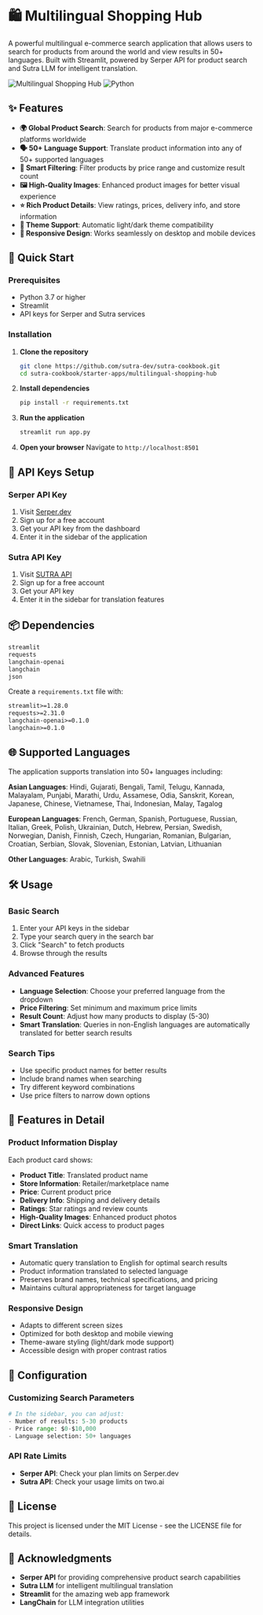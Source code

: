 # 🛍️ Multilingual Shopping Hub

A powerful multilingual e-commerce search application that allows users to search for products from around the world and view results in 50+ languages. Built with Streamlit, powered by Serper API for product search and Sutra LLM for intelligent translation.

![Multilingual Shopping Hub](https://img.shields.io/badge/Streamlit-FF4B4B?style=for-the-badge&logo=streamlit&logoColor=white)
![Python](https://img.shields.io/badge/Python-3776AB?style=for-the-badge&logo=python&logoColor=white)


## ✨ Features

- **🌍 Global Product Search**: Search for products from major e-commerce platforms worldwide
- **🗣️ 50+ Language Support**: Translate product information into any of 50+ supported languages
- **🎯 Smart Filtering**: Filter products by price range and customize result count
- **🖼️ High-Quality Images**: Enhanced product images for better visual experience
- **⭐ Rich Product Details**: View ratings, prices, delivery info, and store information
- **🌙 Theme Support**: Automatic light/dark theme compatibility
- **📱 Responsive Design**: Works seamlessly on desktop and mobile devices

## 🚀 Quick Start

### Prerequisites

- Python 3.7 or higher
- Streamlit
- API keys for Serper and Sutra services

### Installation

1. **Clone the repository**
   ```bash
   git clone https://github.com/sutra-dev/sutra-cookbook.git
   cd sutra-cookbook/starter-apps/multilingual-shopping-hub
   ```

2. **Install dependencies**
   ```bash
   pip install -r requirements.txt
   ```

3. **Run the application**
   ```bash
   streamlit run app.py
   ```

4. **Open your browser**
   Navigate to `http://localhost:8501`

## 🔑 API Keys Setup

### Serper API Key
1. Visit [Serper.dev](https://serper.dev/)
2. Sign up for a free account
3. Get your API key from the dashboard
4. Enter it in the sidebar of the application

### Sutra API Key
1. Visit [SUTRA API](https://www.two.ai/sutra/api)
2. Sign up for a free account
3. Get your API key
4. Enter it in the sidebar for translation features

## 📦 Dependencies

```txt
streamlit
requests
langchain-openai
langchain
json
```

Create a `requirements.txt` file with:
```txt
streamlit>=1.28.0
requests>=2.31.0
langchain-openai>=0.1.0
langchain>=0.1.0
```

## 🌐 Supported Languages

The application supports translation into 50+ languages including:

**Asian Languages**: Hindi, Gujarati, Bengali, Tamil, Telugu, Kannada, Malayalam, Punjabi, Marathi, Urdu, Assamese, Odia, Sanskrit, Korean, Japanese, Chinese, Vietnamese, Thai, Indonesian, Malay, Tagalog

**European Languages**: French, German, Spanish, Portuguese, Russian, Italian, Greek, Polish, Ukrainian, Dutch, Hebrew, Persian, Swedish, Norwegian, Danish, Finnish, Czech, Hungarian, Romanian, Bulgarian, Croatian, Serbian, Slovak, Slovenian, Estonian, Latvian, Lithuanian

**Other Languages**: Arabic, Turkish, Swahili

## 🛠️ Usage

### Basic Search
1. Enter your API keys in the sidebar
2. Type your search query in the search bar
3. Click "Search" to fetch products
4. Browse through the results

### Advanced Features
- **Language Selection**: Choose your preferred language from the dropdown
- **Price Filtering**: Set minimum and maximum price limits
- **Result Count**: Adjust how many products to display (5-30)
- **Smart Translation**: Queries in non-English languages are automatically translated for better search results

### Search Tips
- Use specific product names for better results
- Include brand names when searching
- Try different keyword combinations
- Use price filters to narrow down options

## 🎨 Features in Detail

### Product Information Display
Each product card shows:
- **Product Title**: Translated product name
- **Store Information**: Retailer/marketplace name
- **Price**: Current product price
- **Delivery Info**: Shipping and delivery details
- **Ratings**: Star ratings and review counts
- **High-Quality Images**: Enhanced product photos
- **Direct Links**: Quick access to product pages

### Smart Translation
- Automatic query translation to English for optimal search results
- Product information translated to selected language
- Preserves brand names, technical specifications, and pricing
- Maintains cultural appropriateness for target language

### Responsive Design
- Adapts to different screen sizes
- Optimized for both desktop and mobile viewing
- Theme-aware styling (light/dark mode support)
- Accessible design with proper contrast ratios

## 🔧 Configuration

### Customizing Search Parameters
```python
# In the sidebar, you can adjust:
- Number of results: 5-30 products
- Price range: $0-$10,000
- Language selection: 50+ languages
```

### API Rate Limits
- **Serper API**: Check your plan limits on Serper.dev
- **Sutra API**: Check your usage limits on two.ai


## 📄 License

This project is licensed under the MIT License - see the LICENSE file for details.

## 🙏 Acknowledgments

- **Serper API** for providing comprehensive product search capabilities
- **Sutra LLM** for intelligent multilingual translation
- **Streamlit** for the amazing web app framework
- **LangChain** for LLM integration utilities